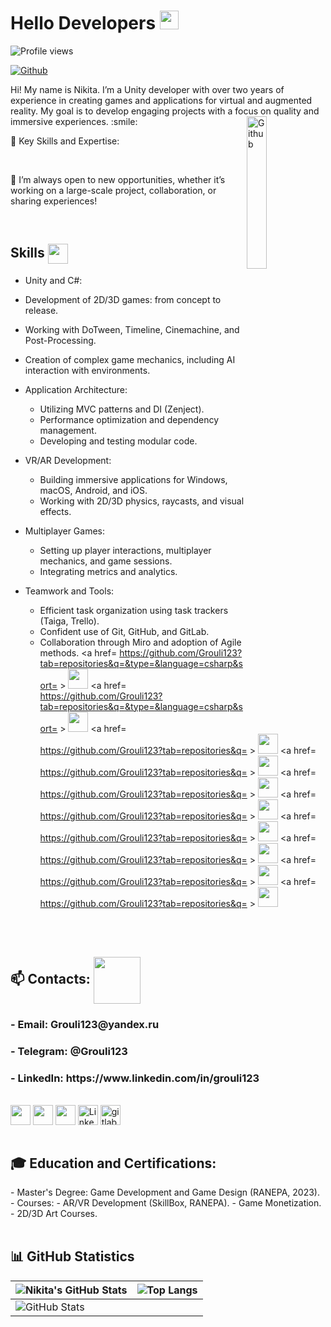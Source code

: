 <h1> Hello Developers <img src = "https://raw.githubusercontent.com/MartinHeinz/MartinHeinz/master/wave.gif" width = 30px> </h1>
<p align='center'>
</p>

![Profile views](https://komarev.com/ghpvc/?username=Grouli123&color=brightgreen)

[![Github](https://img.shields.io/github/followers/Grouli123?label=Follow&style=social)](https://github.com/Grouli123)

<div size='20px'> Hi! My name is Nikita. I’m a Unity developer with over two years of experience in creating games and applications for virtual and augmented reality. My goal is to develop engaging projects with a focus on quality and immersive experiences. :smile:


<img width="25%" align="right" alt="Github" src="https://user-images.githubusercontent.com/69174156/222849607-24ae78f6-2e79-4d7c-b809-ed393eedbad4.gif"/>

🚀 Key Skills and Expertise:

<!-- - Unity and C#:
  - Development of 2D/3D games: from concept to release.
  - Working with DoTween, Timeline, Cinemachine, and Post-Processing.
  - Creation of complex game mechanics, including AI interaction with environments.

- Application Architecture:
  - Utilizing MVC patterns and DI (Zenject).
  - Performance optimization and dependency management.
  - Developing and testing modular code.

- VR/AR Development:
  - Building immersive applications for Windows, macOS, Android, and iOS.
  - Working with 2D/3D physics, raycasts, and visual effects.

- Multiplayer Games:
  - Setting up player interactions, multiplayer mechanics, and game sessions.
  - Integrating metrics and analytics.

- Teamwork and Tools:
  - Efficient task organization using task trackers (Taiga, Trello).
  - Confident use of Git, GitHub, and GitLab.
  - Collaboration through Miro and adoption of Agile methods. -->

<!-- 🏆 Completed Projects:

- Cyber James:
  - Lead Unity developer role.
  - Developed movement and shooting mechanics.
  - Created AI behavior, cutscenes, and scoring systems.
  - Available on itch.io.

- Motocross:
  - Game mechanics with infinite path generation.
  - Speed balancing for competition with adaptive AI.

- Fun Kitchen:
  - Intuitive cooking mechanics: slicing, boiling, and dish assembly.
  - Endless scrolling gameplay with a timer.

- Dark Souls Prototype:
  - Combat mechanics and health system development.
  - Complex level design and enemy behavior implementation. -->
  <br>




💬 I’m always open to new opportunities, whether it’s working on a large-scale project, collaboration, or sharing experiences!

  </div>
<br>
<h2> Skills <img src = "https://media2.giphy.com/media/QssGEmpkyEOhBCb7e1/giphy.gif?cid=ecf05e47a0n3gi1bfqntqmob8g9aid1oyj2wr3ds3mg700bl&rid=giphy.gif" width = 32px align= 'center'> </h2>
<!-- <h3>- Master's Degree: Game Development and Game Design (RANEPA, 2023).</h3>
<h3>- Courses:</h3>
<h3>  - AR/VR Development (SkillBox, RANEPA).</h3>
<h3>  - Game Monetization.</h3>
<h3>  - 2D/3D Art Courses.</h3><br> -->

  - Unity and C#:
  - Development of 2D/3D games: from concept to release.
  - Working with DoTween, Timeline, Cinemachine, and Post-Processing.
  - Creation of complex game mechanics, including AI interaction with environments.

- Application Architecture:
  - Utilizing MVC patterns and DI (Zenject).
  - Performance optimization and dependency management.
  - Developing and testing modular code.

- VR/AR Development:
  - Building immersive applications for Windows, macOS, Android, and iOS.
  - Working with 2D/3D physics, raycasts, and visual effects.

- Multiplayer Games:
  - Setting up player interactions, multiplayer mechanics, and game sessions.
  - Integrating metrics and analytics.

- Teamwork and Tools:
  - Efficient task organization using task trackers (Taiga, Trello).
  - Confident use of Git, GitHub, and GitLab.
  - Collaboration through Miro and adoption of Agile methods.
<a href= https://github.com/Grouli123?tab=repositories&q=&type=&language=csharp&sort= > <img width ='32px' src ='https://raw.githubusercontent.com/rahulbanerjee26/githubAboutMeGenerator/main/icons/csharp.svg'> </a>
<a href= https://github.com/Grouli123?tab=repositories&q=&type=&language=csharp&sort= > <img width ='32px' src ='https://raw.githubusercontent.com/rahulbanerjee26/githubAboutMeGenerator/main/icons/unity.svg'> </a>
<a href= https://github.com/Grouli123?tab=repositories&q= > <img width ='32px' src ='https://raw.githubusercontent.com/rahulbanerjee26/githubAboutMeGenerator/main/icons/unreal.svg'> </a>
<a href= https://github.com/Grouli123?tab=repositories&q= > <img width ='32px' src 
='https://user-images.githubusercontent.com/103457938/187045503-0d8557b8-9b7b-43be-815c-d499f6137903.png'> </a>
<a href= https://github.com/Grouli123?tab=repositories&q= > <img width ='32px' src ='https://raw.githubusercontent.com/rahulbanerjee26/githubAboutMeGenerator/main/icons/cpp.svg'> </a>
<a href= https://github.com/Grouli123?tab=repositories&q= > <img width ='32px' src ='https://raw.githubusercontent.com/rahulbanerjee26/githubAboutMeGenerator/main/icons/python.svg'> </a>
<a href= https://github.com/Grouli123?tab=repositories&q= > <img width ='32px' src ='https://raw.githubusercontent.com/rahulbanerjee26/githubAboutMeGenerator/main/icons/photoshop.svg'> </a>
<a href= https://github.com/Grouli123?tab=repositories&q= > <img width ='32px' src ='https://raw.githubusercontent.com/rahulbanerjee26/githubAboutMeGenerator/main/icons/blender.svg'> </a>
<a href= https://github.com/Grouli123?tab=repositories&q= > <img width ='32px' src ='https://raw.githubusercontent.com/rahulbanerjee26/githubAboutMeGenerator/main/icons/mysql.svg'> </a>
<a href= https://github.com/Grouli123?tab=repositories&q= > <img width ='32px' src ='https://raw.githubusercontent.com/rahulbanerjee26/githubAboutMeGenerator/main/icons/git.svg'> </a>

<br>
<br>
<h2> 📫 Contacts: <img src='https://raw.githubusercontent.com/ShahriarShafin/ShahriarShafin/main/Assets/handshake.gif' width="75px" align= 'center'> </h2>
<h3>- Email: Grouli123@yandex.ru</h3>
<h3>- Telegram: @Grouli123</h3>
<h3>- LinkedIn: https://www.linkedin.com/in/grouli123</h3>
<br>
<a href = 'https://discordapp.com/users/Grouli123#7757'> <img width = '32px' align= 'center' src="https://github.com/rahulbanerjee26/githubProfileReadmeGenerator/blob/main/icons/discord.svg"/></a>
<a href = 'https://t.me/Grouli123'> <img width = '32px' align= 'center' 
src="https://user-images.githubusercontent.com/103457938/187045729-99f62a9d-2bc1-4417-9608-090371d10275.png"/></a>
<a href = 'https://www.github.com/Grouli123'> <img width = '32px' align= 'center' src="https://raw.githubusercontent.com/rahulbanerjee26/githubAboutMeGenerator/main/icons/github.svg"/></a>
<a href="https://www.linkedin.com/in/grouli123"><img src="https://cdn3.emoji.gg/emojis/5085-linkedin-logo.png" width="32px" height="32px" alt="Linkedin_logo" align= 'center'></a>
<a href="https://gitlab.com/grouli123"><img src="https://cdn3.emoji.gg/emojis/6931_gitlab.png" width="32px" height="32px" alt="gitlab" align= 'center'></a>

<br>
<br>
<h2>🎓 Education and Certifications:</h2>
- Master's Degree: Game Development and Game Design (RANEPA, 2023).
- Courses:
  - AR/VR Development (SkillBox, RANEPA).
  - Game Monetization.
  - 2D/3D Art Courses.

<br>
<br>
<!-- <h2> ⭐️ Statistics ⭐️ </h2> -->

## 📊 GitHub Statistics

| ![Nikita's GitHub Stats](https://github-readme-stats.vercel.app/api?username=Grouli123&show_icons=true&theme=radical) | ![Top Langs](https://github-readme-stats.vercel.app/api/top-langs/?username=Grouli123&langs_count=8&theme=radical&layout=compact) |
| --------------------------------------------------------------------------------------------------------------------- | ------------------------------------------------------------------------------------------------------------------------------- |
| ![GitHub Stats](https://github-readme-stats.vercel.app/api?username=Grouli123&show_icons=true&count_private=true&hide_title=false&theme=radical) |                                                                                                                               |



